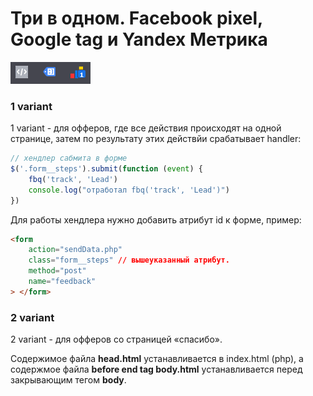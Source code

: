 # Три в одном. Facebook pixel, Google tag и Yandex Метрика

![image-20221025120335800](countersPic.png)

### 1 variant

1 variant - для офферов, где все действия происходят на одной странице, затем по результату этих действйи срабатывает handler:

```js
// хендлер сабмита в форме
$('.form__steps').submit(function (event) {
	fbq('track', 'Lead')
	console.log("отработал fbq('track', 'Lead')")
})
```

Для работы хендлера нужно добавить атрибут id к форме, пример:

```html
<form
	action="sendData.php"
	class="form__steps" // вышеуказанный атрибут.
	method="post"
	name="feedback"
> </form>
```

### 2 variant

2 variant - для офферов со страницей «спасибо».

Содержимое файла **head.html** устанавливается в index.html (php), а содержмое файла **before end tag body.html** устанавливается перед закрывающим тегом **body**.